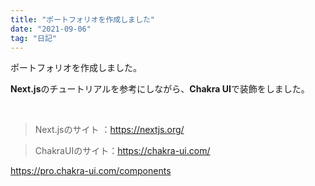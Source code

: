 ```yaml
---
title: "ポートフォリオを作成しました"
date: "2021-09-06"
tag: "日記"
---
```


ポートフォリオを作成しました。

**Next.js**のチュートリアルを参考にしながら、**Chakra UI**で装飾をしました。

<br>

> Next.jsのサイト ：https://nextjs.org/

> ChakraUIのサイト：https://chakra-ui.com/ 

https://pro.chakra-ui.com/components
